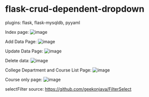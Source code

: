 # flask-crud-dependent-dropdown
plugins:
flask,
flask-mysqldb,
pyyaml

Index page:
![image](https://user-images.githubusercontent.com/60088090/98525080-fa12ef00-22b2-11eb-85d3-d19fced4a525.png)

Add Data Page:
![image](https://user-images.githubusercontent.com/60088090/98525233-2b8bba80-22b3-11eb-8b4c-a7b54224d15b.png)

Update Data Page:
![image](https://user-images.githubusercontent.com/60088090/98525318-43fbd500-22b3-11eb-88e9-b6d337c2d2f6.png)

Delete data:
![image](https://user-images.githubusercontent.com/60088090/98525376-5413b480-22b3-11eb-94ca-df70788aae99.png)

College Department and Course List Page:
![image](https://user-images.githubusercontent.com/60088090/98525435-6a217500-22b3-11eb-8f70-f4ae77e46672.png)

Course only page:
![image](https://user-images.githubusercontent.com/60088090/98525600-a3f27b80-22b3-11eb-9caa-ee71c61be764.png)


selectFilter source:
https://github.com/geekonjava/FilterSelect
